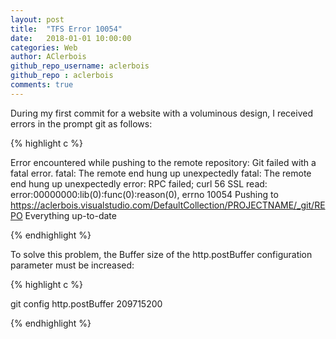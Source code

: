 ```yaml
---
layout: post
title:  "TFS Error 10054"
date:   2018-01-01 10:00:00
categories: Web
author: AClerbois
github_repo_username: aclerbois
github_repo : aclerbois
comments: true
---
```


During my first commit for a website with a voluminous design, I received errors in the prompt git as follows:

{% highlight c %}

Error encountered while pushing to the remote repository: Git failed with a fatal error.
fatal: The remote end hung up unexpectedly
fatal: The remote end hung up unexpectedly
error: RPC failed; curl 56 SSL read: error:00000000:lib(0):func(0):reason(0), errno 10054
Pushing to https://aclerbois.visualstudio.com/DefaultCollection/PROJECTNAME/_git/REPO
Everything up-to-date

{% endhighlight %}

To solve this problem, the Buffer size of the http.postBuffer configuration parameter must be increased:

{% highlight c %}

git config http.postBuffer 209715200 

{% endhighlight %}
